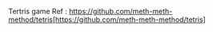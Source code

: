 Tertris game 
Ref : https://github.com/meth-meth-method/tetris[https://github.com/meth-meth-method/tetris]
